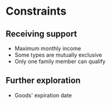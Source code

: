 # Constraints

## Receiving support

- Maximum monthly income
- Some types are mutually exclusive
- Only one family member can qualify

## Further exploration

- Goods' expiration date
